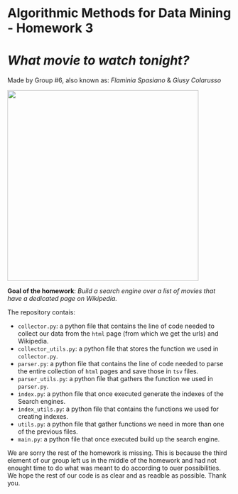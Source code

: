 # Algorithmic Methods for Data Mining - Homework 3 
# *What movie to watch tonight?* 
Made by Group #6, also known as: *Flaminia Spasiano* & *Giusy Colarusso*
<p align="left">
<img src="https://d3c1jucybpy4ua.cloudfront.net/data/63462/big_picture/popcorn.jpg?1567006493" height=430 
</p>
  
 **Goal of the homework**: *Build a search engine over a list of movies that have a dedicated page on Wikipedia.*
 
 The repository contais:
* `collector.py`: a python file that contains the line of code needed to collect our data from the `html` page (from which we get the urls) and Wikipedia.
* `collector_utils.py`: a python file that stores the function we used in `collector.py`.
* `parser.py`: a python file that contains the line of code needed to parse the entire collection of `html` pages and save those in `tsv` files.
* `parser_utils.py`: a python file that gathers the function we used in `parser.py`.
* `index.py`: a python file that once executed generate the indexes of the Search engines.
* `index_utils.py`: a python file that contains the functions we used for creating indexes.
* `utils.py`: a python file that gather functions we need in more than one of the previous files.
* `main.py`: a python file that once executed build up the search engine.


We are sorry the rest of the homework is missing. This is because the third element of our group left us in the middle of the homework and had not enought time to do what was meant to do according to ouer possibilities. 
We hope the rest of our code is as clear and as readble as possible. Thank you.
